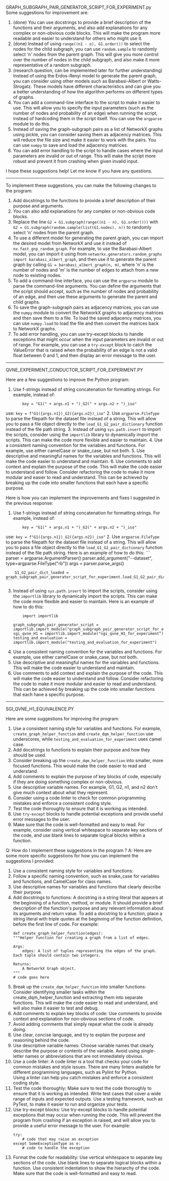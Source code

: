GRAPH_SUBGRAPH_PAIR_GENERATOR_SCRIPT_FOR_EXPERIMENT.py
Some suggestions for improvement are:

1. (done) You can use docstrings to provide a brief description of the functions and their arguments, and also add explanations for any complex or non-obvious code blocks. This will make the program more readable and easier to understand for others who might use it.
2. (done) Instead of using `range((n1 - n), G1.order())` to select the nodes for the child subgraph, you can use `random.sample` to randomly select 'n' nodes from the parent graph. This will give you more control over the number of nodes in the child subgraph, and also make it more representative of a random subgraph.
3. (research question, can be implemented later for further understanding) Instead of using the Erdos-Renyi model to generate the parent graph, you can consider using other models such as Barabasi-Albert or Watts-Strogatz. These models have different characteristics and can give you a better understanding of how the algorithm performs on different types of graphs.
4. You can add a command-line interface to the script to make it easier to use. This will allow you to specify the input parameters (such as the number of nodes and probability of an edge) when running the script, instead of hardcoding them in the script itself. You can use the `argparse` module to do this.
5. Instead of saving the graph-subgraph pairs as a list of NetworkX graphs using pickle, you can consider saving them as adjacency matrices. This will reduce the file size and make it easier to work with the pairs. You can use `numpy` to save and load the adjacency matrices.
6. You can add error handling to the script to handle cases where the input parameters are invalid or out of 
range. This will make the script more robust and prevent it from crashing when given invalid input.

I hope these suggestions help! Let me know if you have any questions.

----------

To implement these suggestions, you can make the following changes to the program:

1. Add docstrings to the functions to provide a brief description of their purpose and arguments. 
2. You can also add explanations for any complex or non-obvious code blocks.
3. Replace the line 
`G2 = G1.subgraph(range((n1 - n), G1.order()))`
with 
`G2 = G1.subgraph(random.sample(list(G1.nodes), n))` 
to randomly select 'n' nodes from the parent graph.
4. To use a different model for generating the parent graph, you can import the desired model from NetworkX and use it instead of `nx.fast_gnp_random_graph`. For example, to use the Barabasi-Albert model, you can import it using from `networkx.generators.random_graphs` `import barabasi_albert_graph`, and then use it to generate the parent graph by calling `G1 = barabasi_albert_graph(n, m)`, where 'n' is the number of nodes and 'm' is the number of edges to attach from a new node to existing nodes.
5. To add a command-line interface, you can use the `argparse` module to parse the command-line arguments. You can define the arguments that the script should accept, such as the number of nodes and probability of an edge, and then use these arguments to generate the parent and child graphs.
6. To save the graph-subgraph pairs as adjacency matrices, you can use the `numpy` module to convert the NetworkX graphs to adjacency matrices and then save them to a file. To load the saved adjacency matrices, you can use `numpy.load` to load the file and then convert the matrices back to NetworkX graphs.
7. To add error handling, you can use try-except blocks to handle exceptions that might occur when the input 
parameters are invalid or out of range. For example, you can use a `try-except` block to catch the ValueError that is 
raised when the probability of an edge is not a valid float between 0 and 1, and then display an error message to the user.


------------
QVNE_EXPERIMENT_CONDUCTOR_SCRIPT_FOR_EXPERIMENT.PY

Here are a few suggestions to improve the Python program:

1. Use f-strings instead of string concatenation for formatting strings. For example, instead of:
    ```
        key = "G1(" + args.n1 + ")_G2(" + args.n2 + ")_iso"
    ```
use:
    ```
        key = f"G1({args.n1})_G2({args.n2})_iso"
    ```
2. Use `argparse.FileType` to parse the filepath for the dataset file instead of a string. This will allow you to 
pass a file object directly to the `load_G1_G2_pair_dictionary` function instead of the file path string.
3. Instead of using `sys.path.insert` to import the scripts, consider using the `importlib` library to dynamically 
import the scripts. This can make the code more flexible and easier to maintain.
4. Use a consistent naming convention for the variables and functions. For example, use either camelCase or snake_case, 
but not both.
5. Use descriptive and meaningful names for the variables and functions. This will make the code easier to understand 
and maintain.
6. Use comments to add context and explain the purpose of the code. This will make the code easier to understand and follow.
Consider refactoring the code to make it more modular and easier to read and understand. This can be achieved by 
breaking up the code into smaller functions that each have a specific purpose.

Here is how you can implement the improvements and fixes I suggested in the previous response:

1. Use f-strings instead of string concatenation for formatting strings. For example, instead of:
    ```
        key = "G1(" + args.n1 + ")_G2(" + args.n2 + ")_iso"
    ```
use:
    ```
        key = f"G1({args.n1})_G2({args.n2})_iso"
    ```
2. Use `argparse.FileType` to parse the filepath for the dataset file instead of a string. This will allow you to pass 
a file object directly to the `load_G1_G2_pair_dictionary` function instead of the file path string. 
Here is an example of how to do this:
    ```
        parser = argparse.ArgumentParser()
        parser.add_argument("--dataset", type=argparse.FileType("rb"))
        args = parser.parse_args()
    
        G1_G2_pair_dict_loaded = graph_subgraph_pair_generator_script_for_experiment.load_G1_G2_pair_dictionary(args.dataset)
    ```
3. Instead of using `sys.path.insert` to import the scripts, consider using the `importlib` library to dynamically import 
the scripts. This can make the code more flexible and easier to maintain.
Here is an example of how to do this:
    ```
        import importlib

    graph_subgraph_pair_generator_script = importlib.import_module("graph_subgraph_pair_generator_script_for_experiment")
    sgi_qvne_H1 = importlib.import_module("sgi_qvne_H1_for_experiment")
    testing_and_evaluation = importlib.import_module("testing_and_evaluation_for_experiment")
4. Use a consistent naming convention for the variables and functions. For example, use either camelCase or snake_case, but not both.
5. Use descriptive and meaningful names for the variables and functions. This will make the code easier to understand and maintain.
6. Use comments to add context and explain the purpose of the code. This will make the code easier to understand and follow.
Consider refactoring the code to make it more modular and easier to read and understand. This can be achieved by breaking up the code into smaller functions that each have a specific purpose.

----------------
SGI_QVNE_H1_EQUIVALENCE.PY

Here are some suggestions for improving the program:

1. Use a consistent naming style for variables and functions. For example, `create_graph_helper_function` and `create_dqm_helper_function` use underscores, while `testing_and_evaluation_for_experiment` uses camel case.
2. Add docstrings to functions to explain their purpose and how they should be used.
3. Consider breaking up the `create_dqm_helper_function` into smaller, more focused functions. This would make 
the code easier to read and understand.
4. Add comments to explain the purpose of key blocks of code, especially if they are doing something complex or non-obvious.
5. Use descriptive variable names. For example, G1, G2, n1, and n2 don't give much context about what they represent.
6. Consider using a code linter to check for common programming mistakes and enforce a consistent coding style.
7. Test the code thoroughly to ensure that it is working as intended.
8. Use `try-except` blocks to handle potential exceptions and provide useful error messages to the user.
9. Make sure that the code is well-formatted and easy to read. For example, consider using vertical whitespace to separate key sections of the code, and use blank lines to separate logical blocks within a function.

Q: How do I implement these suggestions in the program ?
A: Here are some more specific suggestions for how you can implement the suggestions I provided:

1. Use a consistent naming style for variables and functions:
2. Follow a specific naming convention, such as snake_case for variables and functions, and CamelCase for class names.
3. Use descriptive names for variables and functions that clearly describe their purpose.
4. Add docstrings to functions:
    A docstring is a string literal that appears at the beginning of a function, method, or module. It should provide a brief description of the function's purpose and any relevant information about its arguments and return value.
    To add a docstring to a function, place a string literal with triple quotes at the beginning of the function definition, before the first line of code.
    For example:
    ```
    def create_graph_helper_function(edges):
    """Helper function for creating a graph from a list of edges.
    
    Args:
        edges: A list of tuples representing the edges of the graph. Each tuple should contain two integers.
        
    Returns:
        A NetworkX Graph object.
    """
    # code goes here
    ```
5. Break up the `create_dqm_helper_function` into smaller functions:
    Consider identifying smaller tasks within the create_dqm_helper_function and extracting them into separate functions.
    This will make the code easier to read and understand, and will also make it easier to test and debug.
6. Add comments to explain key blocks of code:
    Use comments to provide context and explanation for non-obvious sections of code.
7. Avoid adding comments that simply repeat what the code is already doing.
8. Use clear, concise language, and try to explain the purpose and reasoning behind the code.
9. Use descriptive variable names:
    Choose variable names that clearly describe the purpose or contents of the variable.
    Avoid using single-letter names or abbreviations that are not immediately obvious.
10. Use a code linter:
    A code linter is a tool that checks your code for common mistakes and style issues.
    There are many linters available for different programming languages, such as Pylint for Python.    
    Using a linter can help you catch mistakes and enforce a consistent coding style.
11. Test the code thoroughly:
    Make sure to test the code thoroughly to ensure that it is working as intended.
    Write test cases that cover a wide range of inputs and expected outputs.
    Use a testing framework, such as PyTest, to make it easier to run and organize your tests.
12. Use try-except blocks:
    Use try-except blocks to handle potential exceptions that may occur when running the code.
    This will prevent the program from crashing if an exception is raised, and will allow you to provide a useful error message to the user.
    For example:
    ```
    try:
        # code that may raise an exception
    except SomeExceptionType as e:
        # code to handle the exception
    ```
13. Format the code for readability:
    Use vertical whitespace to separate key sections of the code.
    Use blank lines to separate logical blocks within a function.
    Use consistent indentation to show the hierarchy of the code.
    Make sure that the code is well-formatted and easy to read.

